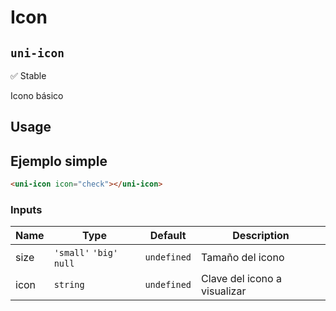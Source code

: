 Icon
===================
`uni-icon`
---
:white_check_mark: Stable

Icono básico

## Usage

## Ejemplo simple

```html
<uni-icon icon="check"></uni-icon>

```

### Inputs

| Name   | Type                            | Default | Description 
| -------- | ------------------------------- | ----------- | -----------
| size     | `'small'` `'big'` `null`        | `undefined` | Tamaño del icono
| icon     | `string`                        | `undefined` | Clave del icono a visualizar

